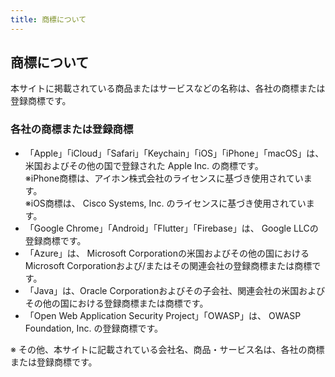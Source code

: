 ```yaml
---
title: 商標について
---
```

## 商標について

本サイトに掲載されている商品またはサービスなどの名称は、各社の商標または登録商標です。

### 各社の商標または登録商標

- 「Apple」「iCloud」「Safari」「Keychain」「iOS」「iPhone」「macOS」は、米国およびその他の国で登録された Apple Inc. の商標です。  
  ※iPhone商標は、アイホン株式会社のライセンスに基づき使用されています。  
  ※iOS商標は、 Cisco Systems, Inc. のライセンスに基づき使用されています。
- 「Google Chrome」「Android」「Flutter」「Firebase」は、 Google LLCの登録商標です。
- 「Azure」は、 Microsoft Corporationの米国およびその他の国におけるMicrosoft Corporationおよび/またはその関連会社の登録商標または商標です。
- 「Java」は、Oracle Corporationおよびその子会社、関連会社の米国およびその他の国における登録商標または商標です。
- 「Open Web Application Security Project」「OWASP」は、 OWASP Foundation, Inc. の登録商標です。

※ その他、本サイトに記載されている会社名、商品・サービス名は、各社の商標または登録商標です。

